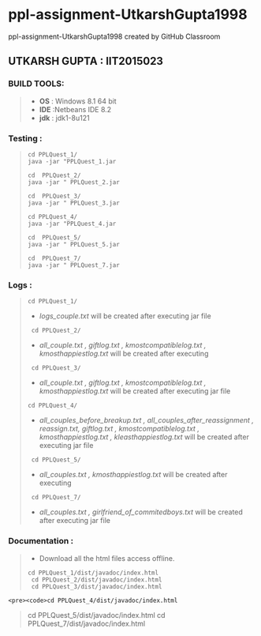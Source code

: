 # ppl-assignment-UtkarshGupta1998                                                                                                         
ppl-assignment-UtkarshGupta1998 created by GitHub Classroom                                                                               
## UTKARSH GUPTA : IIT2015023                                                                                                    
### BUILD TOOLS:
   > - **OS** : Windows 8.1 64 bit
   > - **IDE** :Netbeans IDE 8.2
   > - **jdk** : jdk1-8u121 
 ### Testing :                                   
   > <pre><code>cd PPLQuest_1/ 
   > java -jar "PPLQuest_1.jar</pre></code>
   > <pre><code>cd  PPLQuest_2/
   > java -jar " PPLQuest_2.jar</pre></code>
   > <pre><code>cd  PPLQuest_3/
   > java -jar " PPLQuest_3.jar</pre></code>
   > <pre><code>cd PPLQuest_4/ 
   > java -jar "PPLQuest_4.jar</pre></code>
   > <pre><code>cd  PPLQuest_5/
   > java -jar " PPLQuest_5.jar</pre></code>
   > <pre><code>cd  PPLQuest_7/
   > java -jar " PPLQuest_7.jar</pre></code>
 ### Logs :
   > <pre><code>cd PPLQuest_1/</pre></code>
   > - <i>logs_couple.txt</i>  will be created after executing jar file
   >  <pre><code> cd PPLQuest_2/</code></pre>     
   > - <i>all_couple.txt , giftlog.txt , kmostcompatiblelog.txt , kmosthappiestlog.txt </i> will be created after executing </i>
   >  <pre><code> cd PPLQuest_3/</code></pre>     
   > - <i>all_couple.txt , giftlog.txt , kmostcompatiblelog.txt , kmosthappiestlog.txt</i> will be created after executing </i>
   jar file
   > <pre><code>cd PPLQuest_4/</pre></code>
   > - <i>all_couples_before_breakup.txt , all_couples_after_reassignment , reassign.txt, giftlog.txt , kmostcompatiblelog.txt , kmosthappiestlog.txt , kleasthappiestlog.txt</i>  will be created after executing jar file
   >  <pre><code> cd PPLQuest_5/</code></pre>     
   > - <i>all_couples.txt , kmosthappiestlog.txt </i> will be created after executing </i>
   >  <pre><code> cd PPLQuest_7/</code></pre>     
   > - <i>all_couples.txt , girlfriend_of_commitedboys.txt</i> will be created after executing </i>
   jar file
### Documentation :
   > - Download all the html files access offline.
   >  <pre><code>cd PPLQuest_1/dist/javadoc/index.html
   >  cd PPLQuest_2/dist/javadoc/index.html
   >  cd PPLQuest_3/dist/javadoc/index.html</pre></code>
    <pre><code>cd PPLQuest_4/dist/javadoc/index.html
   >  cd PPLQuest_5/dist/javadoc/index.html
   >  cd PPLQuest_7/dist/javadoc/index.html</pre></code>
